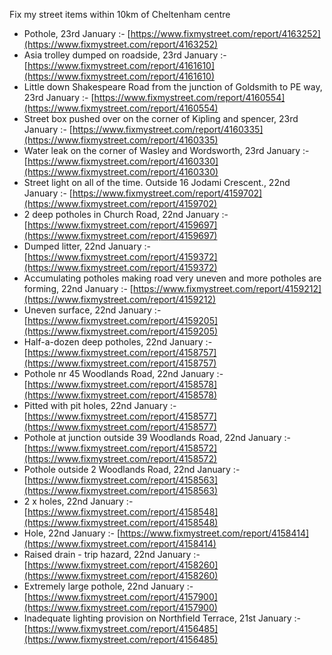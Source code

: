 Fix my street items within 10km of Cheltenham centre

<!-- fix_marker starts -->

- Pothole, 23rd January :- [https://www.fixmystreet.com/report/4163252](https://www.fixmystreet.com/report/4163252)
- Asia trolley dumped on roadside, 23rd January :- [https://www.fixmystreet.com/report/4161610](https://www.fixmystreet.com/report/4161610)
- Little down Shakespeare Road from the junction of Goldsmith to PE way, 23rd January :- [https://www.fixmystreet.com/report/4160554](https://www.fixmystreet.com/report/4160554)
- Street box pushed over on the corner of Kipling and spencer, 23rd January :- [https://www.fixmystreet.com/report/4160335](https://www.fixmystreet.com/report/4160335)
- Water leak on the corner of Wasley and Wordsworth, 23rd January :- [https://www.fixmystreet.com/report/4160330](https://www.fixmystreet.com/report/4160330)
- Street light on all of the time. Outside 16 Jodami Crescent., 22nd January :- [https://www.fixmystreet.com/report/4159702](https://www.fixmystreet.com/report/4159702)
- 2 deep potholes in Church Road, 22nd January :- [https://www.fixmystreet.com/report/4159697](https://www.fixmystreet.com/report/4159697)
- Dumped litter, 22nd January :- [https://www.fixmystreet.com/report/4159372](https://www.fixmystreet.com/report/4159372)
- Accumulating potholes making road very uneven and more potholes are forming, 22nd January :- [https://www.fixmystreet.com/report/4159212](https://www.fixmystreet.com/report/4159212)
- Uneven surface, 22nd January :- [https://www.fixmystreet.com/report/4159205](https://www.fixmystreet.com/report/4159205)
- Half-a-dozen deep potholes, 22nd January :- [https://www.fixmystreet.com/report/4158757](https://www.fixmystreet.com/report/4158757)
- Pothole nr 45 Woodlands Road, 22nd January :- [https://www.fixmystreet.com/report/4158578](https://www.fixmystreet.com/report/4158578)
- Pitted with pit holes, 22nd January :- [https://www.fixmystreet.com/report/4158577](https://www.fixmystreet.com/report/4158577)
- Pothole at junction outside 39 Woodlands Road, 22nd January :- [https://www.fixmystreet.com/report/4158572](https://www.fixmystreet.com/report/4158572)
- Pothole outside 2 Woodlands Road, 22nd January :- [https://www.fixmystreet.com/report/4158563](https://www.fixmystreet.com/report/4158563)
- 2 x holes, 22nd January :- [https://www.fixmystreet.com/report/4158548](https://www.fixmystreet.com/report/4158548)
- Hole, 22nd January :- [https://www.fixmystreet.com/report/4158414](https://www.fixmystreet.com/report/4158414)
- Raised drain - trip hazard, 22nd January :- [https://www.fixmystreet.com/report/4158260](https://www.fixmystreet.com/report/4158260)
- Extremely large pothole, 22nd January :- [https://www.fixmystreet.com/report/4157900](https://www.fixmystreet.com/report/4157900)
- Inadequate lighting provision on Northfield Terrace, 21st January :- [https://www.fixmystreet.com/report/4156485](https://www.fixmystreet.com/report/4156485)

<!-- fix_marker ends -->